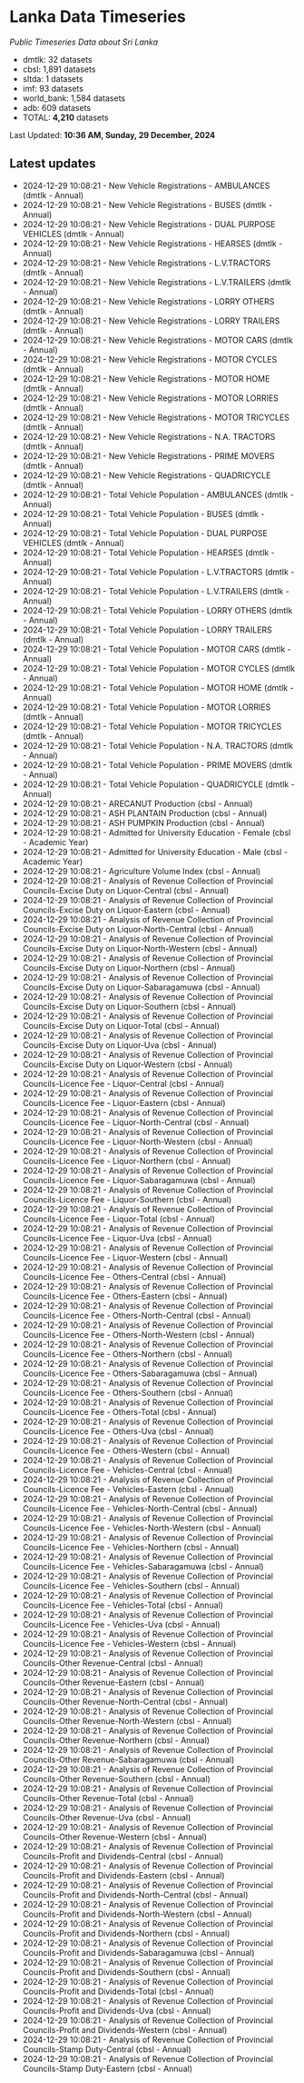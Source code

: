# Lanka Data Timeseries
*Public Timeseries Data about Sri Lanka*

* dmtlk: 32 datasets
* cbsl: 1,891 datasets
* sltda: 1 datasets
* imf: 93 datasets
* world_bank: 1,584 datasets
* adb: 609 datasets
* TOTAL: **4,210** datasets

Last Updated: **10:36 AM, Sunday, 29 December, 2024**

## Latest updates

* 2024-12-29 10:08:21 - New Vehicle Registrations - AMBULANCES (dmtlk - Annual)
* 2024-12-29 10:08:21 - New Vehicle Registrations - BUSES (dmtlk - Annual)
* 2024-12-29 10:08:21 - New Vehicle Registrations - DUAL PURPOSE VEHICLES (dmtlk - Annual)
* 2024-12-29 10:08:21 - New Vehicle Registrations - HEARSES (dmtlk - Annual)
* 2024-12-29 10:08:21 - New Vehicle Registrations - L.V.TRACTORS (dmtlk - Annual)
* 2024-12-29 10:08:21 - New Vehicle Registrations - L.V.TRAILERS (dmtlk - Annual)
* 2024-12-29 10:08:21 - New Vehicle Registrations - LORRY OTHERS (dmtlk - Annual)
* 2024-12-29 10:08:21 - New Vehicle Registrations - LORRY TRAILERS (dmtlk - Annual)
* 2024-12-29 10:08:21 - New Vehicle Registrations - MOTOR CARS (dmtlk - Annual)
* 2024-12-29 10:08:21 - New Vehicle Registrations - MOTOR CYCLES (dmtlk - Annual)
* 2024-12-29 10:08:21 - New Vehicle Registrations - MOTOR HOME (dmtlk - Annual)
* 2024-12-29 10:08:21 - New Vehicle Registrations - MOTOR LORRIES (dmtlk - Annual)
* 2024-12-29 10:08:21 - New Vehicle Registrations - MOTOR TRICYCLES (dmtlk - Annual)
* 2024-12-29 10:08:21 - New Vehicle Registrations - N.A. TRACTORS (dmtlk - Annual)
* 2024-12-29 10:08:21 - New Vehicle Registrations - PRIME MOVERS (dmtlk - Annual)
* 2024-12-29 10:08:21 - New Vehicle Registrations - QUADRICYCLE (dmtlk - Annual)
* 2024-12-29 10:08:21 - Total Vehicle Population - AMBULANCES (dmtlk - Annual)
* 2024-12-29 10:08:21 - Total Vehicle Population - BUSES (dmtlk - Annual)
* 2024-12-29 10:08:21 - Total Vehicle Population - DUAL PURPOSE VEHICLES (dmtlk - Annual)
* 2024-12-29 10:08:21 - Total Vehicle Population - HEARSES (dmtlk - Annual)
* 2024-12-29 10:08:21 - Total Vehicle Population - L.V.TRACTORS (dmtlk - Annual)
* 2024-12-29 10:08:21 - Total Vehicle Population - L.V.TRAILERS (dmtlk - Annual)
* 2024-12-29 10:08:21 - Total Vehicle Population - LORRY OTHERS (dmtlk - Annual)
* 2024-12-29 10:08:21 - Total Vehicle Population - LORRY TRAILERS (dmtlk - Annual)
* 2024-12-29 10:08:21 - Total Vehicle Population - MOTOR CARS (dmtlk - Annual)
* 2024-12-29 10:08:21 - Total Vehicle Population - MOTOR CYCLES (dmtlk - Annual)
* 2024-12-29 10:08:21 - Total Vehicle Population - MOTOR HOME (dmtlk - Annual)
* 2024-12-29 10:08:21 - Total Vehicle Population - MOTOR LORRIES (dmtlk - Annual)
* 2024-12-29 10:08:21 - Total Vehicle Population - MOTOR TRICYCLES (dmtlk - Annual)
* 2024-12-29 10:08:21 - Total Vehicle Population - N.A. TRACTORS (dmtlk - Annual)
* 2024-12-29 10:08:21 - Total Vehicle Population - PRIME MOVERS (dmtlk - Annual)
* 2024-12-29 10:08:21 - Total Vehicle Population - QUADRICYCLE (dmtlk - Annual)
* 2024-12-29 10:08:21 - ARECANUT Production (cbsl - Annual)
* 2024-12-29 10:08:21 - ASH PLANTAIN Production (cbsl - Annual)
* 2024-12-29 10:08:21 - ASH PUMPKIN Production (cbsl - Annual)
* 2024-12-29 10:08:21 - Admitted for University Education - Female (cbsl - Academic Year)
* 2024-12-29 10:08:21 - Admitted for University Education - Male (cbsl - Academic Year)
* 2024-12-29 10:08:21 - Agriculture Volume Index (cbsl - Annual)
* 2024-12-29 10:08:21 - Analysis of Revenue Collection of Provincial Councils-Excise Duty on Liquor-Central (cbsl - Annual)
* 2024-12-29 10:08:21 - Analysis of Revenue Collection of Provincial Councils-Excise Duty on Liquor-Eastern (cbsl - Annual)
* 2024-12-29 10:08:21 - Analysis of Revenue Collection of Provincial Councils-Excise Duty on Liquor-North-Central (cbsl - Annual)
* 2024-12-29 10:08:21 - Analysis of Revenue Collection of Provincial Councils-Excise Duty on Liquor-North-Western (cbsl - Annual)
* 2024-12-29 10:08:21 - Analysis of Revenue Collection of Provincial Councils-Excise Duty on Liquor-Northern (cbsl - Annual)
* 2024-12-29 10:08:21 - Analysis of Revenue Collection of Provincial Councils-Excise Duty on Liquor-Sabaragamuwa (cbsl - Annual)
* 2024-12-29 10:08:21 - Analysis of Revenue Collection of Provincial Councils-Excise Duty on Liquor-Southern (cbsl - Annual)
* 2024-12-29 10:08:21 - Analysis of Revenue Collection of Provincial Councils-Excise Duty on Liquor-Total (cbsl - Annual)
* 2024-12-29 10:08:21 - Analysis of Revenue Collection of Provincial Councils-Excise Duty on Liquor-Uva (cbsl - Annual)
* 2024-12-29 10:08:21 - Analysis of Revenue Collection of Provincial Councils-Excise Duty on Liquor-Western (cbsl - Annual)
* 2024-12-29 10:08:21 - Analysis of Revenue Collection of Provincial Councils-Licence Fee - Liquor-Central (cbsl - Annual)
* 2024-12-29 10:08:21 - Analysis of Revenue Collection of Provincial Councils-Licence Fee - Liquor-Eastern (cbsl - Annual)
* 2024-12-29 10:08:21 - Analysis of Revenue Collection of Provincial Councils-Licence Fee - Liquor-North-Central (cbsl - Annual)
* 2024-12-29 10:08:21 - Analysis of Revenue Collection of Provincial Councils-Licence Fee - Liquor-North-Western (cbsl - Annual)
* 2024-12-29 10:08:21 - Analysis of Revenue Collection of Provincial Councils-Licence Fee - Liquor-Northern (cbsl - Annual)
* 2024-12-29 10:08:21 - Analysis of Revenue Collection of Provincial Councils-Licence Fee - Liquor-Sabaragamuwa (cbsl - Annual)
* 2024-12-29 10:08:21 - Analysis of Revenue Collection of Provincial Councils-Licence Fee - Liquor-Southern (cbsl - Annual)
* 2024-12-29 10:08:21 - Analysis of Revenue Collection of Provincial Councils-Licence Fee - Liquor-Total (cbsl - Annual)
* 2024-12-29 10:08:21 - Analysis of Revenue Collection of Provincial Councils-Licence Fee - Liquor-Uva (cbsl - Annual)
* 2024-12-29 10:08:21 - Analysis of Revenue Collection of Provincial Councils-Licence Fee - Liquor-Western (cbsl - Annual)
* 2024-12-29 10:08:21 - Analysis of Revenue Collection of Provincial Councils-Licence Fee - Others-Central (cbsl - Annual)
* 2024-12-29 10:08:21 - Analysis of Revenue Collection of Provincial Councils-Licence Fee - Others-Eastern (cbsl - Annual)
* 2024-12-29 10:08:21 - Analysis of Revenue Collection of Provincial Councils-Licence Fee - Others-North-Central (cbsl - Annual)
* 2024-12-29 10:08:21 - Analysis of Revenue Collection of Provincial Councils-Licence Fee - Others-North-Western (cbsl - Annual)
* 2024-12-29 10:08:21 - Analysis of Revenue Collection of Provincial Councils-Licence Fee - Others-Northern (cbsl - Annual)
* 2024-12-29 10:08:21 - Analysis of Revenue Collection of Provincial Councils-Licence Fee - Others-Sabaragamuwa (cbsl - Annual)
* 2024-12-29 10:08:21 - Analysis of Revenue Collection of Provincial Councils-Licence Fee - Others-Southern (cbsl - Annual)
* 2024-12-29 10:08:21 - Analysis of Revenue Collection of Provincial Councils-Licence Fee - Others-Total (cbsl - Annual)
* 2024-12-29 10:08:21 - Analysis of Revenue Collection of Provincial Councils-Licence Fee - Others-Uva (cbsl - Annual)
* 2024-12-29 10:08:21 - Analysis of Revenue Collection of Provincial Councils-Licence Fee - Others-Western (cbsl - Annual)
* 2024-12-29 10:08:21 - Analysis of Revenue Collection of Provincial Councils-Licence Fee - Vehicles-Central (cbsl - Annual)
* 2024-12-29 10:08:21 - Analysis of Revenue Collection of Provincial Councils-Licence Fee - Vehicles-Eastern (cbsl - Annual)
* 2024-12-29 10:08:21 - Analysis of Revenue Collection of Provincial Councils-Licence Fee - Vehicles-North-Central (cbsl - Annual)
* 2024-12-29 10:08:21 - Analysis of Revenue Collection of Provincial Councils-Licence Fee - Vehicles-North-Western (cbsl - Annual)
* 2024-12-29 10:08:21 - Analysis of Revenue Collection of Provincial Councils-Licence Fee - Vehicles-Northern (cbsl - Annual)
* 2024-12-29 10:08:21 - Analysis of Revenue Collection of Provincial Councils-Licence Fee - Vehicles-Sabaragamuwa (cbsl - Annual)
* 2024-12-29 10:08:21 - Analysis of Revenue Collection of Provincial Councils-Licence Fee - Vehicles-Southern (cbsl - Annual)
* 2024-12-29 10:08:21 - Analysis of Revenue Collection of Provincial Councils-Licence Fee - Vehicles-Total (cbsl - Annual)
* 2024-12-29 10:08:21 - Analysis of Revenue Collection of Provincial Councils-Licence Fee - Vehicles-Uva (cbsl - Annual)
* 2024-12-29 10:08:21 - Analysis of Revenue Collection of Provincial Councils-Licence Fee - Vehicles-Western (cbsl - Annual)
* 2024-12-29 10:08:21 - Analysis of Revenue Collection of Provincial Councils-Other Revenue-Central (cbsl - Annual)
* 2024-12-29 10:08:21 - Analysis of Revenue Collection of Provincial Councils-Other Revenue-Eastern (cbsl - Annual)
* 2024-12-29 10:08:21 - Analysis of Revenue Collection of Provincial Councils-Other Revenue-North-Central (cbsl - Annual)
* 2024-12-29 10:08:21 - Analysis of Revenue Collection of Provincial Councils-Other Revenue-North-Western (cbsl - Annual)
* 2024-12-29 10:08:21 - Analysis of Revenue Collection of Provincial Councils-Other Revenue-Northern (cbsl - Annual)
* 2024-12-29 10:08:21 - Analysis of Revenue Collection of Provincial Councils-Other Revenue-Sabaragamuwa (cbsl - Annual)
* 2024-12-29 10:08:21 - Analysis of Revenue Collection of Provincial Councils-Other Revenue-Southern (cbsl - Annual)
* 2024-12-29 10:08:21 - Analysis of Revenue Collection of Provincial Councils-Other Revenue-Total (cbsl - Annual)
* 2024-12-29 10:08:21 - Analysis of Revenue Collection of Provincial Councils-Other Revenue-Uva (cbsl - Annual)
* 2024-12-29 10:08:21 - Analysis of Revenue Collection of Provincial Councils-Other Revenue-Western (cbsl - Annual)
* 2024-12-29 10:08:21 - Analysis of Revenue Collection of Provincial Councils-Profit and Dividends-Central (cbsl - Annual)
* 2024-12-29 10:08:21 - Analysis of Revenue Collection of Provincial Councils-Profit and Dividends-Eastern (cbsl - Annual)
* 2024-12-29 10:08:21 - Analysis of Revenue Collection of Provincial Councils-Profit and Dividends-North-Central (cbsl - Annual)
* 2024-12-29 10:08:21 - Analysis of Revenue Collection of Provincial Councils-Profit and Dividends-North-Western (cbsl - Annual)
* 2024-12-29 10:08:21 - Analysis of Revenue Collection of Provincial Councils-Profit and Dividends-Northern (cbsl - Annual)
* 2024-12-29 10:08:21 - Analysis of Revenue Collection of Provincial Councils-Profit and Dividends-Sabaragamuwa (cbsl - Annual)
* 2024-12-29 10:08:21 - Analysis of Revenue Collection of Provincial Councils-Profit and Dividends-Southern (cbsl - Annual)
* 2024-12-29 10:08:21 - Analysis of Revenue Collection of Provincial Councils-Profit and Dividends-Total (cbsl - Annual)
* 2024-12-29 10:08:21 - Analysis of Revenue Collection of Provincial Councils-Profit and Dividends-Uva (cbsl - Annual)
* 2024-12-29 10:08:21 - Analysis of Revenue Collection of Provincial Councils-Profit and Dividends-Western (cbsl - Annual)
* 2024-12-29 10:08:21 - Analysis of Revenue Collection of Provincial Councils-Stamp Duty-Central (cbsl - Annual)
* 2024-12-29 10:08:21 - Analysis of Revenue Collection of Provincial Councils-Stamp Duty-Eastern (cbsl - Annual)